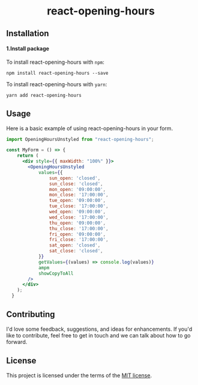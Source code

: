 <h1 align="center">react-opening-hours</h1>

## Installation

#### 1.Install package

To install react-opening-hours with `npm`:

    npm install react-opening-hours --save

To install react-opening-hours with `yarn`:

    yarn add react-opening-hours

## Usage

Here is a basic example of using react-opening-hours in your form.

```jsx
import OpeningHoursUnstyled from "react-opening-hours";

const MyForm = () => {
    return (
      <div style={{ maxWidth: "100%" }}>
        <OpeningHoursUnstyled
            values={{
                sun_open: 'closed',
                sun_close: 'closed',
                mon_open: '09:00:00',
                mon_close: '17:00:00',
                tue_open: '09:00:00',
                tue_close: '17:00:00',
                wed_open: '09:00:00',
                wed_close: '17:00:00',
                thu_open: '09:00:00',
                thu_close: '17:00:00',
                fri_open: '09:00:00',
                fri_close: '17:00:00',
                sat_open: 'closed',
                sat_close: 'closed',
            }}
            getValues={(values) => console.log(values)}
            ampm
            showCopyToAll
        />
      </div>
    );
  }
```

## Contributing

I'd love some feedback, suggestions, and ideas for enhancements. If you'd like to contribute, feel free to get in touch and we can talk about how to go forward.


## License

This project is licensed under the terms of the [MIT license](/LICENSE).